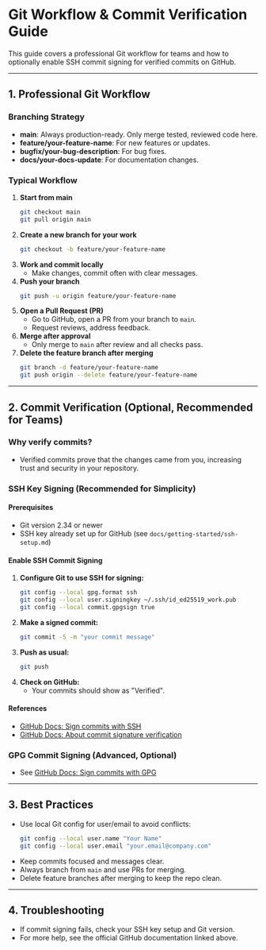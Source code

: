 # Git Workflow & Commit Verification Guide

This guide covers a professional Git workflow for teams and how to optionally enable SSH commit signing for verified commits on GitHub.

---

## 1. Professional Git Workflow

### Branching Strategy
- **main**: Always production-ready. Only merge tested, reviewed code here.
- **feature/your-feature-name**: For new features or updates.
- **bugfix/your-bug-description**: For bug fixes.
- **docs/your-docs-update**: For documentation changes.

### Typical Workflow
1. **Start from main**
   ```bash
   git checkout main
   git pull origin main
   ```
2. **Create a new branch for your work**
   ```bash
   git checkout -b feature/your-feature-name
   ```
3. **Work and commit locally**
   - Make changes, commit often with clear messages.
4. **Push your branch**
   ```bash
   git push -u origin feature/your-feature-name
   ```
5. **Open a Pull Request (PR)**
   - Go to GitHub, open a PR from your branch to `main`.
   - Request reviews, address feedback.
6. **Merge after approval**
   - Only merge to `main` after review and all checks pass.
7. **Delete the feature branch after merging**
   ```bash
   git branch -d feature/your-feature-name
   git push origin --delete feature/your-feature-name
   ```

---

## 2. Commit Verification (Optional, Recommended for Teams)

### Why verify commits?
- Verified commits prove that the changes came from you, increasing trust and security in your repository.

### SSH Key Signing (Recommended for Simplicity)

#### Prerequisites
- Git version 2.34 or newer
- SSH key already set up for GitHub (see `docs/getting-started/ssh-setup.md`)

#### Enable SSH Commit Signing
1. **Configure Git to use SSH for signing:**
   ```bash
   git config --local gpg.format ssh
   git config --local user.signingkey ~/.ssh/id_ed25519_work.pub
   git config --local commit.gpgsign true
   ```
2. **Make a signed commit:**
   ```bash
   git commit -S -m "your commit message"
   ```
3. **Push as usual:**
   ```bash
   git push
   ```
4. **Check on GitHub:**
   - Your commits should show as "Verified".

#### References
- [GitHub Docs: Sign commits with SSH](https://docs.github.com/en/authentication/managing-commit-signature-verification/signing-commits-with-ssh-keys)
- [GitHub Docs: About commit signature verification](https://docs.github.com/en/authentication/managing-commit-signature-verification/about-commit-signature-verification)

### GPG Commit Signing (Advanced, Optional)
- See [GitHub Docs: Sign commits with GPG](https://docs.github.com/en/authentication/managing-commit-signature-verification/signing-commits)

---

## 3. Best Practices
- Use local Git config for user/email to avoid conflicts:
  ```bash
  git config --local user.name "Your Name"
  git config --local user.email "your.email@company.com"
  ```
- Keep commits focused and messages clear.
- Always branch from `main` and use PRs for merging.
- Delete feature branches after merging to keep the repo clean.

---

## 4. Troubleshooting
- If commit signing fails, check your SSH key setup and Git version.
- For more help, see the official GitHub documentation linked above. 